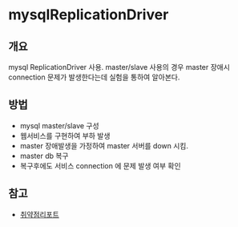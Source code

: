 mysqlReplicationDriver
===============================

개요
------------
mysql ReplicationDriver 사용. master/slave 사용의 경우 master 장애시 connection 문제가 발생한다는데
실험을 통하여 알아본다.

방법
------------------

- mysql master/slave 구성
- 웹서비스를 구현하여 부하 발생
- master 장애발생을 가정하여 master 서버를 down 시킴.
- master db 복구
- 복구후에도 서비스 connection 에 문제 발생 여부 확인

참고
------
- [취약점리포트](http://gywn.net/2012/07/mysql-replication-driver-error-report/)